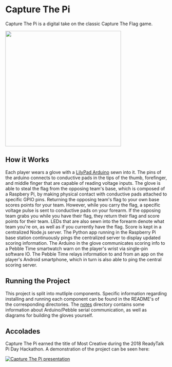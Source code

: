# Capture The Pi
Capture The Pi is a digital take on the classic Capture The Flag game.

<img src="https://scontent.fapa1-2.fna.fbcdn.net/v/t1.0-9/28951813_10106006604613103_2444090086552240128_o.jpg?_nc_cat=0&oh=7d47881de8ef335a4251d4c4f40de608&oe=5B2A0DA6" height="360">

## How it Works

Each player wears a glove with a [LilyPad Arduino](https://www.sparkfun.com/products/12049) sewn into it. The pins of the arduino connects to conductive pads in the tips of the thumb, forefinger, and middle finger that are capable of reading voltage inputs. The glove is able to steal the flag from the opposing team's base, which is composed of a Raspbery Pi, by making physical contact with conductive pads attached to specific GPIO pins. Returning the opposing team's flag to your own base scores points for your team. However, while you carry the flag, a specific voltage pulse is sent to conductive pads on your forearm. If the opposing team grabs you while you have their flag, they return their flag and score points for their team. LEDs that are also sewn into the forearm denote what team you're on, as well as if you currently have the flag. Score is kept in a centralized Node.js server. The Python app running in the Raspberry Pi base station continuously pings the centralized server to display updated scoring information. The Arduino in the glove communicates scoring info to a Pebble Time smartwatch warn on the player's wrist via single-pin software IO. The Pebble Time relays information to and from an app on the player's Android smartphone, which in turn is also able to ping the central scoring server.

## Running the Project

This project is split into mutliple components. Specific information regarding installing and running each component can be found in the README's of the corresponding directories. The [notes](https://github.com/thompsnm/capture-the-pi/tree/master/notes) directory contains some information about Arduino/Pebble serial communication, as well as diagrams for building the gloves yourself.

## Accolades

Capture The Pi earned the title of Most Creative during the 2018 ReadyTalk Pi Day Hackathon. A demonstration of the project can be seen here:

[![Capture The Pi presentation](https://img.youtube.com/vi/7TkEQ0ZJv1I/0.jpg)](https://www.youtube.com/embed/7TkEQ0ZJv1I?rel=0)
